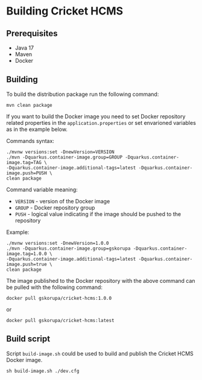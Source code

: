 # Building Cricket HCMS

## Prerequisites

- Java 17
- Maven
- Docker 

## Building

To build the distribution package run the following command:
```shell
mvn clean package
```

If you want to build the Docker image you need to set Docker repository related properties in the `application.properties` or set envarioned variables as in the example below.

Commands syntax:

```shell
./mvnw versions:set -DnewVersion=VERSION
./mvn -Dquarkus.container-image.group=GROUP -Dquarkus.container-image.tag=TAG \
-Dquarkus.container-image.additional-tags=latest -Dquarkus.container-image.push=PUSH \
clean package
```

Command variable meaning:
- `VERSION` - version of the Docker image
- `GROUP` - Docker repository group
- `PUSH` - logical value indicating if the image should be pushed to the repository

Example:

```shell
./mvnw versions:set -DnewVersion=1.0.0
./mvn -Dquarkus.container-image.group=gskorupa -Dquarkus.container-image.tag=1.0.0 \
-Dquarkus.container-image.additional-tags=latest -Dquarkus.container-image.push=true \
clean package
```
The image published to the Docker repository with the above command can be pulled with the following command:

```shell
docker pull gskorupa/cricket-hcms:1.0.0
```
or
```shell
docker pull gskorupa/cricket-hcms:latest
```

## Build script

Script `build-image.sh` could be used to build and publish the Cricket HCMS Docker image.

```shell
sh build-image.sh ./dev.cfg
```

